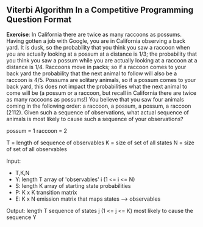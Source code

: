 ## Viterbi Algorithm In a Competitive Programming Question Format

**Exercise**: In California there are twice as many raccoons as possums. Having gotten a job with Google, you
are in California observing a back yard. It is dusk, so the probability that you think you saw a raccoon when
you are actually looking at a possum at a distance is 1/3; the probability that you think you saw a possum while
you are actually looking at a raccoon at a distance is 1/4. Raccoons move in packs; so if a raccoon comes to
your back yard the probability that the next animal to follow will also be a raccoon is 4/5. Possums are solitary
animals, so if a possum comes to your back yard, this does not impact the probabilities what the next animal
to come will be (a possum or a raccoon, but recall in California there are twice as many raccoons as possums!)
You believe that you saw four animals coming in the following order: a raccoon, a possum, a possum, a raccoon
(2112). Given such a sequence of observations, what actual sequence of animals is most likely to cause such a
sequence of your observations?

possum = 1
raccoon = 2

T = length of sequence of observables
K = size of set of all states
N = size of set of all observables

Input: 
- T,K,N
- Y: length T array of 'observables' i (1 <= i <= N)
- S: length K array of starting state probabilities
- P: K x K transition matrix
- E: K x N emission matrix that maps states --> observables

Output:
length T sequence of states j (1 <= j <= K) most likely to cause the sequence Y